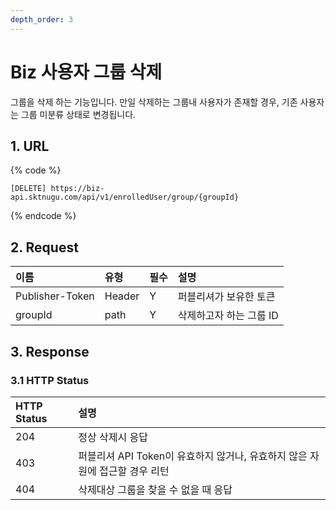 ```yaml
---
depth_order: 3
---
```


# Biz 사용자 그룹 삭제

그룹을 삭제 하는 기능입니다. 만일 삭제하는 그룹내 사용자가 존재할 경우, 기존 사용자는 그룹 미분류 상태로 변경됩니다.

## 1. URL

{% code %}
```text
[DELETE] https://biz-api.sktnugu.com/api/v1/enrolledUser/group/{groupId}
```
{% endcode %}

## 2. Request

| 이름              | 유형     | 필수    | 설명             |
|:----------------|:-------|:------|:---------------|
| Publisher-Token | Header | Y     | 퍼블리셔가 보유한 토큰   |
| groupId         | path   | Y     | 삭제하고자 하는 그룹 ID |

## 3. Response <a id="Biz&#xC0AC;&#xC6A9;&#xC790;&#xADF8;&#xB8F9;&#xC0AD;&#xC81C;v1-3.Response"></a>

### 3.1 HTTP Status <a id="Biz&#xC0AC;&#xC6A9;&#xC790;&#xADF8;&#xB8F9;&#xC0AD;&#xC81C;v1-3.1HTTPStatus"></a>

| HTTP Status | 설명                                              |
|:------------|:------------------------------------------------|
| 204         | 정상 삭제시 응답                                       |
| 403         | 퍼블리셔 API Token이 유효하지 않거나, 유효하지 않은 자원에 접근할 경우 리턴 |
| 404         | 삭제대상 그룹을 찾을 수 없을 때 응답                           |

